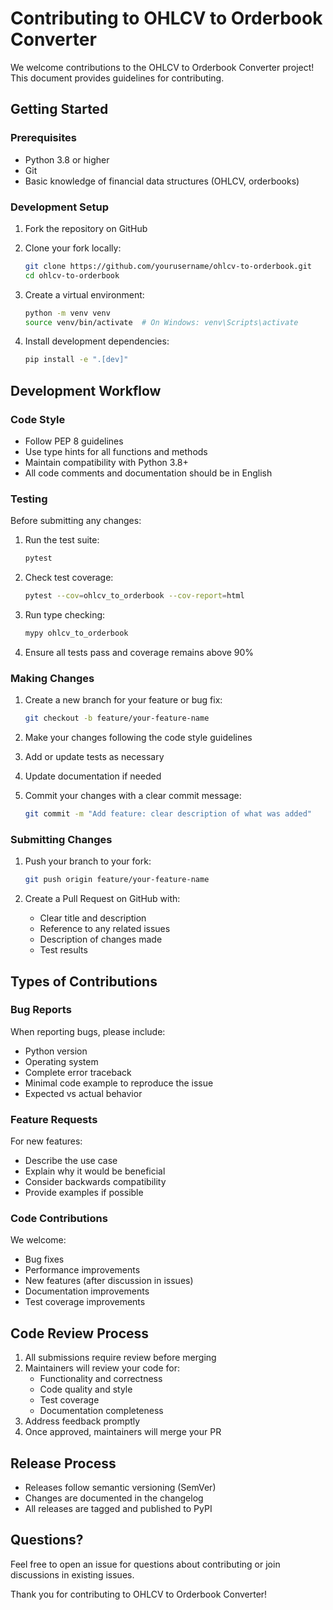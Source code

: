 # Contributing to OHLCV to Orderbook Converter

We welcome contributions to the OHLCV to Orderbook Converter project! This document provides guidelines for contributing.

## Getting Started

### Prerequisites

- Python 3.8 or higher
- Git
- Basic knowledge of financial data structures (OHLCV, orderbooks)

### Development Setup

1. Fork the repository on GitHub
2. Clone your fork locally:
   ```bash
   git clone https://github.com/yourusername/ohlcv-to-orderbook.git
   cd ohlcv-to-orderbook
   ```

3. Create a virtual environment:
   ```bash
   python -m venv venv
   source venv/bin/activate  # On Windows: venv\Scripts\activate
   ```

4. Install development dependencies:
   ```bash
   pip install -e ".[dev]"
   ```

## Development Workflow

### Code Style

- Follow PEP 8 guidelines
- Use type hints for all functions and methods
- Maintain compatibility with Python 3.8+
- All code comments and documentation should be in English

### Testing

Before submitting any changes:

1. Run the test suite:
   ```bash
   pytest
   ```

2. Check test coverage:
   ```bash
   pytest --cov=ohlcv_to_orderbook --cov-report=html
   ```

3. Run type checking:
   ```bash
   mypy ohlcv_to_orderbook
   ```

4. Ensure all tests pass and coverage remains above 90%

### Making Changes

1. Create a new branch for your feature or bug fix:
   ```bash
   git checkout -b feature/your-feature-name
   ```

2. Make your changes following the code style guidelines
3. Add or update tests as necessary
4. Update documentation if needed
5. Commit your changes with a clear commit message:
   ```bash
   git commit -m "Add feature: clear description of what was added"
   ```

### Submitting Changes

1. Push your branch to your fork:
   ```bash
   git push origin feature/your-feature-name
   ```

2. Create a Pull Request on GitHub with:
   - Clear title and description
   - Reference to any related issues
   - Description of changes made
   - Test results

## Types of Contributions

### Bug Reports

When reporting bugs, please include:
- Python version
- Operating system
- Complete error traceback
- Minimal code example to reproduce the issue
- Expected vs actual behavior

### Feature Requests

For new features:
- Describe the use case
- Explain why it would be beneficial
- Consider backwards compatibility
- Provide examples if possible

### Code Contributions

We welcome:
- Bug fixes
- Performance improvements
- New features (after discussion in issues)
- Documentation improvements
- Test coverage improvements

## Code Review Process

1. All submissions require review before merging
2. Maintainers will review your code for:
   - Functionality and correctness
   - Code quality and style
   - Test coverage
   - Documentation completeness
3. Address feedback promptly
4. Once approved, maintainers will merge your PR

## Release Process

- Releases follow semantic versioning (SemVer)
- Changes are documented in the changelog
- All releases are tagged and published to PyPI

## Questions?

Feel free to open an issue for questions about contributing or join discussions in existing issues.

Thank you for contributing to OHLCV to Orderbook Converter!
